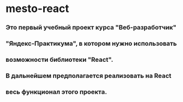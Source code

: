 # mesto-react

### Это первый учебный проект курса "Веб-разработчик"
### "Яндекс-Практикума", в котором нужно использовать
### возможности библиотеки "React".

### В дальнейшем предполагается реализовать на React
### весь функционал этого проекта.
